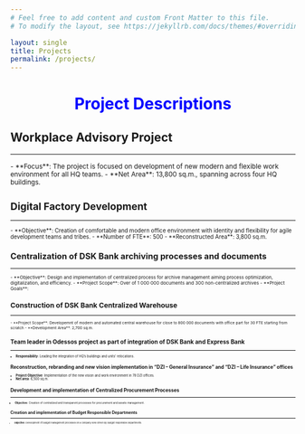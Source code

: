 ```yaml
---
# Feel free to add content and custom Front Matter to this file.
# To modify the layout, see https://jekyllrb.com/docs/themes/#overriding-theme-defaults

layout: single
title: Projects
permalink: /projects/
---
```


<center><h1><font color="blue"> Project Descriptions</font></h1></center>

## Workplace Advisory Project

---

<small>
-   **Focus**: The project is focused on development of new modern and flexible work environment for all HQ teams.  
-   **Net Area**: 13,800 sq.m., spanning across four HQ buildings.

## Digital Factory Development 

---
<small>
-  **Objective**: Creation of comfortable and modern office environment with identity and flexibility for agile development teams and tribes.  
-  **Number of FTE**: 500   
-  **Reconstructed Area**: 3,800 sq.m.


## Centralization of DSK Bank archiving processes and documents  

---
<small>
- **Objective**: Design and implementation of centralized process for archive management aiming process optimization, digitalization, and efficiency.  
- **Project Scope**: Over of 1 000 000 documents and 300 non-centralized archives   
- **Project Goals**: 

## Construction of DSK Bank Centralized Warehouse 

---
<small>
- **Project Scope**: Developemnt of modern and automated central warehouse for close to 800 000 documents with office part for 30 FTE starting from scratch  
- **Development Area**: 2,700 sq.m.

## Team leader in Odessos project as part of integration of DSK Bank and Express Bank 

---
<small>

- **Responsibility**: Leading the integration of HQ’s buildings and units’ relocations.

## Reconstruction, rebranding and new vision implementation in “DZI – General Insurance” and “DZI – Life Insurance” offices   

- **Project Objective**: Implementation of the new vision and work environment in 78 DZI offices.  
- **Net area**: 6,500 sq.m.


## Development and implementation of Centralized Procurement Processes 

---
<small>

- **Objective**: Creation of centralized and transparent processes for procurement and assets management.

## Creation and implementation of Budget Responsible Departments  

---
<small>

- **Objective**: Development of budget management processes on a company level driven by budget responsible departments.

